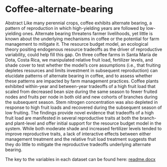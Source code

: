 # Coffee-alternate-bearing


Abstract
Like many perennial crops, coffee exhibits alternate bearing, a pattern of reproduction in which high-yielding years are followed by low-yielding ones. Alternate bearing threatens farmer livelihoods, yet little is known about the underlying mechanisms in coffee or the potential for farm management to mitigate it. The resource budget model, an ecological theory positing endogenous resource tradeoffs as the driver of reproductive variability, could help fill this gap. On three coffee farms in Santa María de Dota, Costa Rica, we manipulated relative fruit load, fertilizer levels, and shade cover to test whether the model’s core assumptions (i.e., that fruiting depletes resources and limits investment in subsequent reproduction) can elucidate patterns of alternate bearing in coffee, and to assess whether these patterns are impacted by farm management practices. Coffee plants exhibited within-year and between-year tradeoffs of a high fruit load that scaled from decreased bean size during the same season to fewer fruited nodes and fruits per node in both old and new cohorts of branches during the subsequent season. Stem nitrogen concentration was also depleted in response to high fruit loads and recovered during the subsequent season of low fruiting. The findings provide novel evidence that tradeoffs of a high fruit load are manifested in several reproductive traits at both the branch- and plant-level and offer initial support for the resource budget model in the system.  While both moderate shade and increased fertilizer levels tended to improve reproductive traits, a lack of interactive effects between either management treatment and the relative fruit load treatment suggests that they do little to mitigate the reproductive tradeoffs underlying alternate bearing.

The key to the variables in each dataset can be found here:
 [readme.docx](https://github.com/gmgarcia92/Coffee-alternate-bearing/files/9549990/readme.docx)
